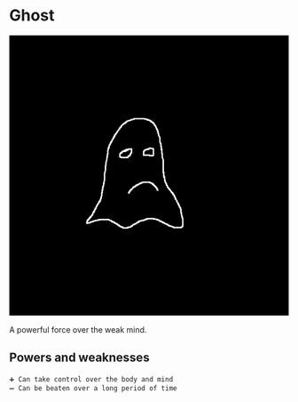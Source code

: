 # Ghost

![Ghost](./images/ghost.jpg)

A powerful force over the weak mind.

## Powers and weaknesses

    ➕ Can take control over the body and mind
    ➖ Can be beaten over a long period of time
